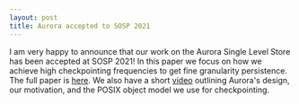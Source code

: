 ```yaml
---
layout: post
title: Aurora accepted to SOSP 2021
---
```


I am very happy to announce that our work on the Aurora Single Level Store has been accepted at SOSP 2021! In this paper we focus on how we achieve high checkpointing frequencies to get fine granularity persistence. The full paper is [here](assets/pdf/aurora-sosp.pdf). We also have a short [video](https://rcs.uwaterloo.ca/~etsal/aurora-sosp.mp4) outlining Aurora's design, our motivation, and the POSIX object model we use for checkpointing.
